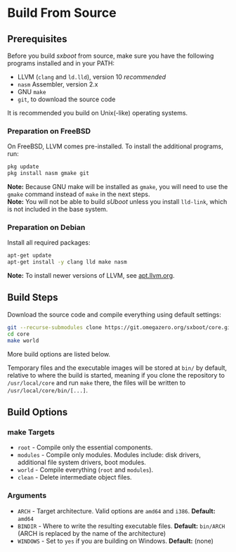 # Build From Source

## Prerequisites

Before you build *sxboot* from source, make sure you have the following programs installed and in your PATH:
- LLVM (`clang` and `ld.lld`), version 10 *recommended*
- `nasm` Assembler, version 2.x
- GNU `make`
- `git`, to download the source code

It is recommended you build on Unix(-like) operating systems.

### Preparation on FreeBSD

On FreeBSD, LLVM comes pre-installed. To install the additional programs, run:
```bash
pkg update
pkg install nasm gmake git
```
**Note:** Because GNU make will be installed as `gmake`, you will need to use the `gmake` command instead of `make` in the next steps.  
**Note:** You will not be able to build *sUboot* unless you install `lld-link`, which is not included in the base system.

### Preparation on Debian
Install all required packages:
```bash
apt-get update
apt-get install -y clang lld make nasm
```
**Note:** To install newer versions of LLVM, see [apt.llvm.org](https://apt.llvm.org/).


## Build Steps
Download the source code and compile everything using default settings:
```bash
git --recurse-submodules clone https://git.omegazero.org/sxboot/core.git
cd core
make world
```
More build options are listed below.

Temporary files and the executable images will be stored at `bin/` by default, relative to where the build is started,
meaning if you clone the repository to `/usr/local/core` and run `make` there, the files will be written to `/usr/local/core/bin/[...]`.


## Build Options
### make Targets
- `root` - Compile only the essential components.
- `modules` - Compile only modules. Modules include: disk drivers, additional file system drivers, boot modules.
- `world` - Compile everything (`root` and `modules`).
- `clean` - Delete intermediate object files.

### Arguments
- `ARCH` - Target architecture. Valid options are `amd64` and `i386`. **Default:** `amd64`
- `BINDIR` - Where to write the resulting executable files. **Default:** `bin/ARCH` (ARCH is replaced by the name of the architecture)
- `WINDOWS` - Set to `yes` if you are building on Windows. **Default:** (none)
